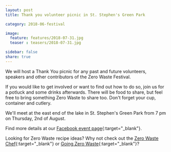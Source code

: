 ```yaml
---
layout: post
title: Thank you volunteer picnic in St. Stephen's Green Park

category: 2018-06-festival

image:
  feature: features/2018-07-31.jpg
  teaser : teasers/2018-07-31.jpg

sidebar: false
share: true
---
```


We will host a Thank You picnic for any past and future volunteers, speakers and other contributors of the Zero Waste Festival. 

If you would like to get involved or want to find out how to do so, join us for a potluck and some drinks afterwards. There will be food to share, but feel free to bring something Zero Waste to share too. Don't forget your cup, container and cutlery. 

We'll meet at the east end of the lake in St. Stephen's Green Park from 7 pm on Thursday, 2nd of August.

Find more details at our [Facebook event page](https://www.facebook.com/events/984866701672849/){:target="_blank"}.

Looking for Zero Waste recipe ideas? Why not check out the [Zero Waste Chef](https://zerowastechef.com/recipe-index/){:target="_blank"} or [Going Zero Waste](https://www.goingzerowaste.com/recipes-1/){:target="_blank"}?